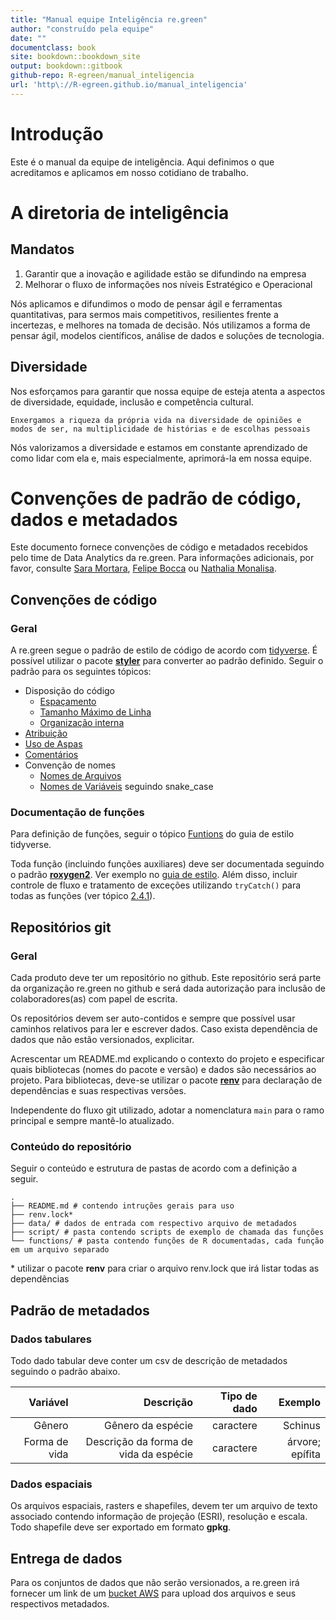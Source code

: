 ```yaml
---
title: "Manual equipe Inteligência re.green"
author: "construído pela equipe"
date: ""
documentclass: book
site: bookdown::bookdown_site
output: bookdown::gitbook
github-repo: R-egreen/manual_inteligencia
url: 'http\://R-egreen.github.io/manual_inteligencia'
---
```


# Introdução

Este é o manual da equipe de inteligência. Aqui definimos o que acreditamos e 
aplicamos em nosso cotidiano de trabalho. 

<!--chapter:end:index.Rmd-->

# A diretoria de inteligência

## Mandatos

1. Garantir que a inovação e agilidade estão se difundindo na empresa
2. Melhorar o fluxo de informações nos níveis Estratégico e Operacional

Nós aplicamos e difundimos o modo de pensar ágil e ferramentas quantitativas, para sermos mais competitivos, resilientes frente a incertezas, e melhores na tomada de decisão. Nós utilizamos a forma de pensar ágil, modelos científicos, análise de dados e soluções de tecnologia.

## Diversidade

Nos esforçamos para garantir que nossa equipe de esteja atenta a aspectos de diversidade, equidade, inclusão e competência cultural. 

    Enxergamos a riqueza da própria vida na diversidade de opiniões e modos de ser, na multiplicidade de histórias e de escolhas pessoais

Nós valorizamos a diversidade e estamos em constante aprendizado de como lidar com ela e, mais especialmente, aprimorá-la em nossa equipe.


<!--chapter:end:01-intro.Rmd-->

# Convenções de padrão de código, dados e metadados


Este documento fornece convenções de código e metadados recebidos pelo time de Data Analytics da re.green. Para informações adicionais, por favor, consulte [Sara Mortara](mailto:sara.mortara@re.green), [Felipe Bocca](mailto:felipe.bocca@re.green) ou [Nathalia Monalisa](mailto:nathalia.monalisa@re.green).

## Convenções de código

### Geral 

A re.green segue o padrão de estilo de código 
de acordo com [tidyverse](https://style.tidyverse.org). É possível utilizar o pacote [**styler**](https://cran.r-project.org/web/packages/styler/vignettes/introducing_styler.html) para converter ao padrão definido. Seguir o padrão para os seguintes tópicos:

- Disposição do código
    - [Espaçamento](https://style.tidyverse.org/syntax.html#spacing)
    - [Tamanho Máximo de Linha](https://style.tidyverse.org/syntax.html#long-lines)
    - [Organização interna](https://style.tidyverse.org/files.html#internal-structure)
- [Atribuição](https://style.tidyverse.org/syntax.html#assignment)
- [Uso de Aspas](https://style.tidyverse.org/syntax.html#character-vectors)
- [Comentários](https://style.tidyverse.org/syntax.html#comments)
- Convenção de nomes
    - [Nomes de Arquivos](https://style.tidyverse.org/files.html#names)
    - [Nomes de Variáveis](https://style.tidyverse.org/syntax.html#object-names) seguindo snake_case

### Documentação de funções

Para definição de funções, seguir o tópico [Funtions](https://style.tidyverse.org/functions.html) do guia de estilo tidyverse. 

Toda função (incluindo funções auxiliares) deve ser documentada seguindo o padrão [**roxygen2**](https://cran.r-project.org/web/packages/roxygen2/vignettes/roxygen2.html). Ver exemplo no [guia de estilo](https://style.tidyverse.org/documentation.html). Além disso, incluir controle de fluxo e tratamento de exceções utilizando `tryCatch()` para todas as funções (ver tópico [2.4.1](https://style.tidyverse.org/syntax.html#indenting)).



## Repositórios git

### Geral

Cada produto deve ter um repositório no github. Este repositório será parte da organização re.green no github e será dada autorização para inclusão de colaboradores(as) com papel de escrita.

Os repositórios devem ser auto-contidos e sempre que possível usar caminhos relativos para ler e escrever dados. Caso exista dependência de dados que não estão versionados, explicitar.

Acrescentar um README.md explicando o contexto do projeto e especificar quais bibliotecas (nomes do pacote e versão) e dados são necessários ao projeto. Para bibliotecas, deve-se utilizar o pacote [**renv**](https://rstudio.github.io/renv/articles/renv.html) para declaração de dependências e suas respectivas versões.

Independente do fluxo git utilizado, adotar a nomenclatura `main` para o ramo principal e sempre mantê-lo atualizado.

### Conteúdo do repositório

Seguir o conteúdo e estrutura de pastas de acordo com a definição a seguir. 

    .
    ├── README.md # contendo intruções gerais para uso 
    ├── renv.lock*
    ├── data/ # dados de entrada com respectivo arquivo de metadados
    ├── script/ # pasta contendo scripts de exemplo de chamada das funções
    └── functions/ # pasta contendo funções de R documentadas, cada função em um arquivo separado

\* utilizar o pacote **renv** para criar o arquivo renv.lock que irá listar todas as dependências



## Padrão de metadados

### Dados tabulares

Todo dado tabular deve conter um csv de descrição de metadados seguindo o padrão abaixo.

Variável | Descrição | Tipo de dado | Exemplo
--------:|--------:| --------:|--------:
Gênero| Gênero da espécie | caractere | Schinus
Forma de vida | Descrição da forma de vida da espécie | caractere | árvore; epífita 

### Dados espaciais

Os arquivos espaciais, rasters e shapefiles, devem ter um arquivo de texto associado contendo informação de projeção (ESRI), resolução e escala. Todo shapefile deve ser exportado em formato **gpkg**.


## Entrega de dados

Para os conjuntos de dados que não serão versionados, a re.green irá fornecer um link de um [bucket AWS](https://aws.amazon.com/pt/s3/) para upload dos arquivos e seus respectivos metadados. 


<!--chapter:end:02-convencoes.Rmd-->

